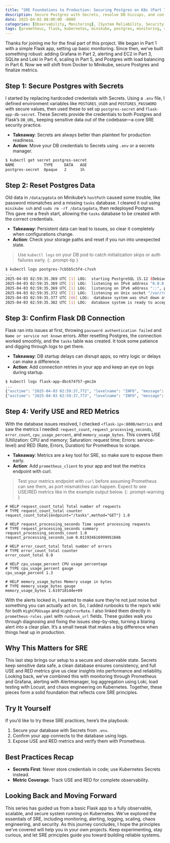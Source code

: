 ```yaml
---
title: "SRE Foundations to Production: Securing Postgres on K8s (Part 7)"
description: Secure Postgres with Secrets, resolve DB hiccups, and confirm USE and RED metrics with Prometheus in a Flask app on Kubernetes.
date: 2025-04-02 08:00:00 -0800
categories: [Observability, Monitoring], [System Reliability, Security]
tags: [prometheus, flask, kubernetes, minikube, postgres, monitoring, secrets, observability, use-metrics, red-metrics, devops, cloud]
---
```


Thanks for joining me for the final part of this project. We began in Part 1 with a simple Flask app, setting up basic monitoring. Since then, we’ve built something robust: adding Grafana in Part 2, alerting and EC2 in Part 3, SQLite and Loki in Part 4, scaling in Part 5, and Postgres with load balancing in Part 6. Now we will shift from Docker to Minikube, secure Postgres and finalize metrics.

## Step 1: Secure Postgres with Secrets

I started by replacing hardcoded credentials with Secrets. Using a `.env` file, I defined environment variables like `POSTGRES_USER` and `POSTGRES_PASSWORD` with secure values, then used these to set up `postgres-secret` and `flask-app-db-secret`. These Secrets provide the credentials to both Postgres and Flask’s `DB_URL`, keeping sensitive data out of the codebase—a core SRE security practice.

- **Takeaway**: Secrets are always better than plaintext for production readiness.
- **Action**: Move your DB credentials to Secrets using `.env` or a secrets manager.

```bash
$ kubectl get secret postgres-secret
NAME             TYPE     DATA   AGE
postgres-secret  Opaque   2      1h
```

## Step 2: Reset Postgres Data

Old data in `/data/pgdata` on Minikube’s `hostPath` caused some trouble, like password mismatches and a missing `tasks` database. I cleared it out using `minikube ssh` and `sudo rm -rf /data/pgdata`, then redeployed Postgres. This gave me a fresh start, allowing the `tasks` database to be created with the correct credentials.

- **Takeaway**: Persistent data can lead to issues, so clear it completely when configurations change.
- **Action**: Check your storage paths and reset if you run into unexpected state.

> Use `kubectl logs` on your DB pod to catch initialization skips or auth failures early.
{: .prompt-tip }

```bash
$ kubectl logs postgres-7cb5b5c5f4-c7vsh
...
2025-04-03 02:59:35.369 UTC [1] LOG:  starting PostgreSQL 15.12 (Debian 15.12-1.pgdg120+1) on x86_64-pc-linux-gnu, compiled by gcc (Debian 12.2.0-14) 12.2.0, 64-bit
2025-04-03 02:59:35.369 UTC [1] LOG:  listening on IPv4 address "0.0.0.0", port 5432
2025-04-03 02:59:35.369 UTC [1] LOG:  listening on IPv6 address "::", port 5432
2025-04-03 02:59:35.372 UTC [1] LOG:  listening on Unix socket "/var/run/postgresql/.s.PGSQL.5432"
2025-04-03 02:59:35.377 UTC [66] LOG:  database system was shut down at 2025-04-03 02:59:35 UTC
2025-04-03 02:59:35.382 UTC [1] LOG:  database system is ready to accept connections
```

## Step 3: Confirm Flask DB Connection

Flask ran into issues at first, throwing `password authentication failed` and `Name or service not known` errors. After resetting Postgres, the connection worked smoothly, and the `tasks` table was created. It took some patience and digging through logs to get there.

- **Takeaway**: DB startup delays can disrupt apps, so retry logic or delays can make a difference.
- **Action**: Add connection retries in your app and keep an eye on logs during startup.

```bash
$ kubectl logs flask-app-dbc674757-gmc2m
...
{"asctime": "2025-04-03 02:59:37,772", "levelname": "INFO", "message": "Connected to DB"}
{"asctime": "2025-04-03 02:59:37,773", "levelname": "INFO", "message": "Table created"}
```

## Step 4: Verify USE and RED Metrics

With the database issues resolved, I checked `<flask-ip>:8000/metrics` and saw the metrics I needed: `request_count`, `request_processing_seconds`, `error_count`, `cpu_usage_percent`, and `memory_usage_bytes`. This covers USE (Utilization: CPU and memory; Saturation: request time; Errors: service-level) and RED (Rate, Errors, Duration) for Prometheus to scrape.

- **Takeaway**: Metrics are a key tool for SRE, so make sure to expose them early.
- **Action**: Add `prometheus_client` to your app and test the metrics endpoint with curl.

> Test your metrics endpoint with `curl` before assuming Prometheus can see them, as port mismatches can happen. Expect to see USE/RED metrics like in the example output below.
{: .prompt-warning }

```shell
# HELP request_count_total Total number of requests
# TYPE request_count_total counter
request_count_total{endpoint="/tasks",method="GET"} 1.0

# HELP request_processing_seconds Time spent processing requests
# TYPE request_processing_seconds summary
request_processing_seconds_count 1.0
request_processing_seconds_sum 0.011934616999951686

# HELP error_count_total Total number of errors
# TYPE error_count_total counter
error_count_total 0.0

# HELP cpu_usage_percent CPU usage percentage
# TYPE cpu_usage_percent gauge
cpu_usage_percent 1.3

# HELP memory_usage_bytes Memory usage in bytes
# TYPE memory_usage_bytes gauge
memory_usage_bytes 1.619718144e+09
```

With the alerts locked in, I wanted to make sure they’re not just noise but something you can actually act on. So, I added runbooks to the repo’s wiki for both `HighCPUUsage` and `HighErrorRate`. I also linked them directly in `prometheus-rules.yaml` with `runbook_url` fields. These guides walk you through diagnosing and fixing the issues step-by-step, turning a blaring alert into a clear plan. It’s a small tweak that makes a big difference when things heat up in production.

## Why This Matters for SRE

This last step brings our setup to a secure and observable state. Secrets keep sensitive data safe, a clean database ensures consistency, and full USE and RED metrics give us clear insights into performance and reliability. Looking back, we’ve combined this with monitoring through Prometheus and Grafana, alerting with Alertmanager, log aggregation using Loki, load testing with Locust, and chaos engineering on Kubernetes. Together, these pieces form a solid foundation that reflects core SRE principles.

## Try It Yourself

If you’d like to try these SRE practices, here’s the playbook:

1. Secure your database with Secrets from `.env`.
2. Confirm your app connects to the database using logs.
3. Expose USE and RED metrics and verify them with Prometheus.

## Best Practices Recap

- **Secrets First**: Never store credentials in code; use Kubernetes Secrets instead.
- **Metric Coverage**: Track USE and RED for complete observability.

## Looking Back and Moving Forward

This series has guided us from a basic Flask app to a fully observable, scalable, and secure system running on Kubernetes. We’ve explored the essentials of SRE, including monitoring, alerting, logging, scaling, chaos engineering, and security. As this journey concludes, I hope the principles we’ve covered will help you in your own projects. Keep experimenting, stay curious, and let SRE principles guide you toward building reliable systems.